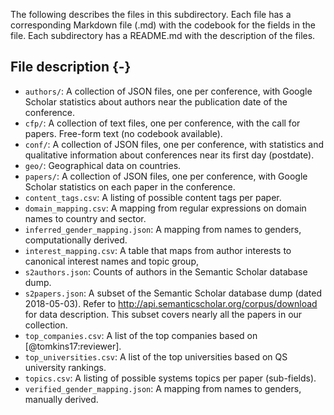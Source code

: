 The following describes the files in this subdirectory. Each file has a
corresponding Markdown file (.md) with the codebook for the fields in the file.
Each subdirectory has a README.md with the description of the files.

## File description {-}

  * `authors/`: A collection of JSON files, one per conference, with Google Scholar statistics about authors near the publication date of the conference.
  * `cfp/`: A collection of text files, one per conference, with the call for papers. Free-form text (no codebook available).
  * `conf/`: A collection of JSON files, one per conference, with statistics and qualitative information about conferences near its first day (postdate).
  * `geo/`: Geographical data on countries.
  * `papers/`: A collection of JSON files, one per conference, with Google Scholar statistics on each paper in the conference.
  * `content_tags.csv`: A listing of possible content tags per paper.
  * `domain_mapping.csv`: A mapping from regular expressions on domain names to country and sector.
  * `inferred_gender_mapping.json`: A mapping from names to genders, computationally derived.
  * `interest_mapping.csv`: A table that maps from author interests to canonical interest names and topic group,
  * `s2authors.json`: Counts of authors in the Semantic Scholar database dump.
  * `s2papers.json`: A subset of the Semantic Scholar database dump (dated 2018-05-03). Refer to http://api.semanticscholar.org/corpus/download for data description. This subset covers nearly all the papers in our collection.
  * `top_companies.csv`: A list of the top companies based on [@tomkins17:reviewer].
  * `top_universities.csv`: A list of the top universities based on QS university rankings.
  * `topics.csv`: A listing of possible systems topics per paper (sub-fields).
  * `verified_gender_mapping.json`: A mapping from names to genders, manually derived.
